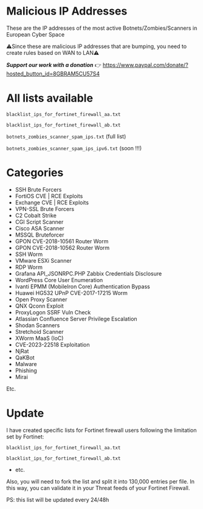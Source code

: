 # Malicious IP Addresses
These are the IP addresses of the most active Botnets/Zombies/Scanners in European Cyber Space

⚠Since these are malicious IP addresses that are bumping, you need to create rules based on WAN to LAN⚠

***Support our work with a donation*** 👉 https://www.paypal.com/donate/?hosted_button_id=8GBRAM5CU57S4

# All lists available

```blacklist_ips_for_fortinet_firewall_aa.txt```

```blacklist_ips_for_fortinet_firewall_ab.txt```

```botnets_zombies_scanner_spam_ips.txt``` (full list)

```botnets_zombies_scanner_spam_ips_ipv6.txt``` (soon !!!)

# Categories

- SSH Brute Forcers
- FortiOS CVE | RCE Exploits
- Exchange CVE | RCE Exploits
- VPN-SSL Brute Forcers
- C2 Cobalt Strike
- CGI Script Scanner
- Cisco ASA Scanner
- MSSQL Bruteforcer
- GPON CVE-2018-10561 Router Worm
- GPON CVE-2018-10562 Router Worm
- SSH Worm
- VMware ESXi Scanner
- RDP Worm
- Grafana API_JSONRPC.PHP Zabbix Credentials Disclosure
- WordPress Core User Enumeration
- Ivanti EPMM (MobileIron Core) Authentication Bypass
- Huawei HG532 UPnP CVE-2017-17215 Worm
- Open Proxy Scanner
- QNX Qconn Exploit
- ProxyLogon SSRF Vuln Check
- Atlassian Confluence Server Privilege Escalation
- Shodan Scanners
- Stretchoid Scanner
- XWorm MaaS (IoC)
- CVE-2023-22518 Exploitation
- NjRat
- QaKBot
- Malware
- Phishing
- Mirai

Etc.

# Update

I have created specific lists for Fortinet firewall users following the limitation set by Fortinet:

```blacklist_ips_for_fortinet_firewall_aa.txt```

```blacklist_ips_for_fortinet_firewall_ab.txt```

- etc.

Also, you will need to fork the list and split it into 130,000 entries per file. 
In this way, you can validate it in your Threat feeds of your Fortinet Firewall.

PS: this list will be updated every 24/48h


